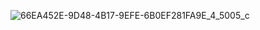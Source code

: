 ![66EA452E-9D48-4B17-9EFE-6B0EF281FA9E_4_5005_c](https://user-images.githubusercontent.com/84644509/196003969-2b7aca15-d2b4-4e73-9c69-7a9457cdec79.jpeg)
